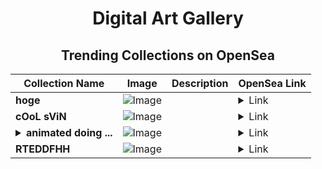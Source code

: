 <div align="center">

# Digital Art Gallery

## Trending Collections on OpenSea

| Collection Name                       | Image                                                                                     | Description                       | OpenSea Link                                                                                          |
|---------------------------------------|-------------------------------------------------------------------------------------------|-----------------------------------|--------------------------------------------------------------------------------------------------------|
| **hoge** | ![Image](https://i.seadn.io/s/raw/files/b3287930394385a2af712949e93cc154.png?w=500&auto=format?w=200&auto=format) |  | <details><summary>Link</summary>[hoge](https://opensea.io/collection/hoge-9)</details> |
| **cOoL sViN** | ![Image](https://i.seadn.io/s/raw/files/078c36023d4d9554e09c76dec4f7b8bc.jpg?w=500&auto=format?w=200&auto=format) |  | <details><summary>Link</summary>[cOoL sViN](https://opensea.io/collection/cool-svin)</details> |
| **<details><summary>animated doing ...</summary>animated doing stuff</details>** | ![Image](https://i.seadn.io/s/raw/files/969a5140e2e66aa76ae4b798c8273658.png?w=500&auto=format?w=200&auto=format) |  | <details><summary>Link</summary>[animated doing stuff](https://opensea.io/collection/animated-doing-stuff)</details> |
| **RTEDDFHH** | ![Image](https://i.seadn.io/s/raw/files/2f06cb6b60159d0b5c5a9eb78962fe88.webp?w=500&auto=format?w=200&auto=format) |  | <details><summary>Link</summary>[RTEDDFHH](https://opensea.io/collection/rteddfhh-4)</details> |

</div>